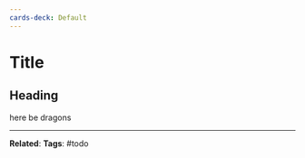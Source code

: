 ```yaml
---
cards-deck: Default
---
```


# Title

## Heading
here be dragons

---
**Related**: 
**Tags**: #todo 
